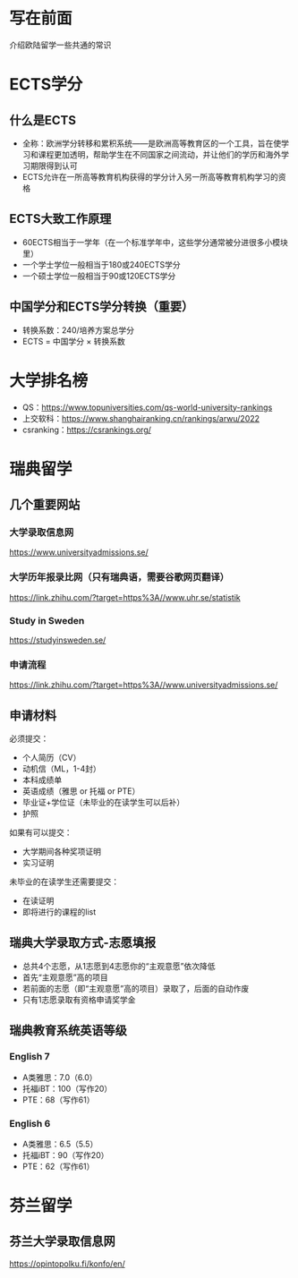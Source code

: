 # 写在前面

介绍欧陆留学一些共通的常识

# ECTS学分

## 什么是ECTS

* 全称：欧洲学分转移和累积系统——是欧洲高等教育区的一个工具，旨在使学习和课程更加透明，帮助学生在不同国家之间流动，并让他们的学历和海外学习期限得到认可
* ECTS允许在一所高等教育机构获得的学分计入另一所高等教育机构学习的资格

## ECTS大致工作原理

* 60ECTS相当于一学年（在一个标准学年中，这些学分通常被分进很多小模块里）
* 一个学士学位一般相当于180或240ECTS学分
* 一个硕士学位一般相当于90或120ECTS学分

## 中国学分和ECTS学分转换（重要）

* 转换系数：240/培养方案总学分
* ECTS = 中国学分 × 转换系数

# 大学排名榜

* QS：https://www.topuniversities.com/qs-world-university-rankings
* 上交软科：https://www.shanghairanking.cn/rankings/arwu/2022
* csranking：https://csrankings.org/

# 瑞典留学

## 几个重要网站

### 大学录取信息网

https://www.universityadmissions.se/

### 大学历年报录比网（只有瑞典语，需要谷歌网页翻译）

https://link.zhihu.com/?target=https%3A//www.uhr.se/statistik

### Study in Sweden

https://studyinsweden.se/

### 申请流程

https://link.zhihu.com/?target=https%3A//www.universityadmissions.se/

## 申请材料

必须提交：

* 个人简历（CV）
* 动机信（ML，1-4封）
* 本科成绩单
* 英语成绩（雅思 or 托福 or PTE）
* 毕业证+学位证（未毕业的在读学生可以后补）
* 护照

如果有可以提交：

* 大学期间各种奖项证明
* 实习证明

未毕业的在读学生还需要提交：

* 在读证明
* 即将进行的课程的list

## 瑞典大学录取方式-志愿填报

* 总共4个志愿，从1志愿到4志愿你的“主观意愿”依次降低
* 首先“主观意愿”高的项目
* 若前面的志愿（即“主观意愿”高的项目）录取了，后面的自动作废
* 只有1志愿录取有资格申请奖学金

## 瑞典教育系统英语等级

### English 7

* A类雅思：7.0（6.0）
* 托福iBT：100（写作20）
* PTE：68（写作61）

### English 6

* A类雅思：6.5（5.5）
* 托福iBT：90（写作20）
* PTE：62（写作61）

# 芬兰留学

## 芬兰大学录取信息网

https://opintopolku.fi/konfo/en/
